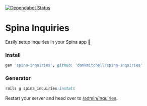 [![Dependabot Status](https://api.dependabot.com/badges/status?host=github&repo=dankmitchell/spina-inquiries)](https://dependabot.com)

# Spina Inquiries

Easily setup inquiries in your Spina app 📨

### Install

```ruby
gem 'spina-inquiries', github: 'dankmitchell/spina-inquiries'
```

### Generator

```ruby
rails g spina_inquiries:install
```

Restart your server and head over to [/admin/inquiries](http://localhost:3000/admin/inquiries).
